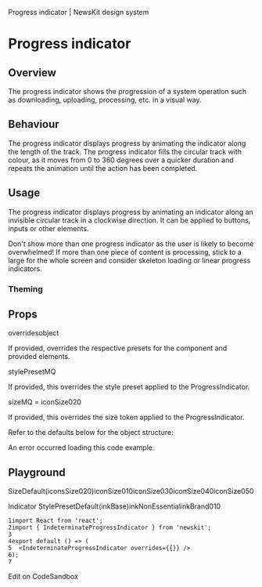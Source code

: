 Progress indicator | NewsKit design system

Progress indicator
==================

Overview
--------

The progress indicator shows the progression of a system operation such as downloading, uploading, processing, etc. in a visual way.

Behaviour
---------

The progress indicator displays progress by animating the indicator along the length of the track. The progress indicator fills the circular track with colour, as it moves from 0 to 360 degrees over a quicker duration and repeats the animation until the action has been completed.

Usage
-----

The progress indicator displays progress by animating an indicator along an invisible circular track in a clockwise direction. It can be applied to buttons, inputs or other elements.

Don't show more than one progress indicator as the user is likely to become overwhelmed! If more than one piece of content is processing, stick to a large for the whole screen and consider skeleton loading or linear progress indicators.

### Theming

Props
-----

overridesobject

If provided, overrides the respective presets for the component and provided elements.

stylePresetMQ<string>

If provided, this overrides the style preset applied to the ProgressIndicator.

sizeMQ<string> = iconSize020

If provided, this overrides the size token applied to the ProgressIndicator.

Refer to the defaults below for the object structure:

An error occurred loading this code example.

Playground
----------

SizeDefault(iconsSize020)iconSize010iconSize030iconSize040iconSize050

Indicator StylePresetDefault(inkBase)inkNonEssentialinkBrand010

    1import React from 'react';
    2import { IndeterminateProgressIndicator } from 'newskit';
    3
    4export default () => (
    5  <IndeterminateProgressIndicator overrides={{}} />
    6);
    7
    

Edit on CodeSandbox